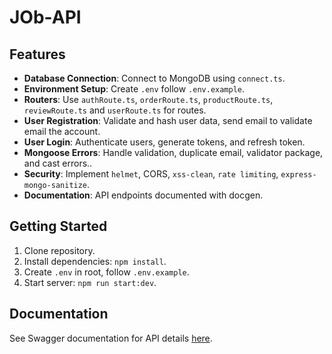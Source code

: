 # JOb-API

## Features

- **Database Connection**: Connect to MongoDB using `connect.ts`.
- **Environment Setup**: Create `.env` follow `.env.example`.
- **Routers**: Use `authRoute.ts`, `orderRoute.ts`, `productRoute.ts`, `reviewRoute.ts` and `userRoute.ts` for routes.
- **User Registration**: Validate and hash user data, send email to validate email the account.
- **User Login**: Authenticate users, generate tokens, and refresh token.
- **Mongoose Errors**: Handle validation, duplicate email, validator package, and cast errors..
- **Security**: Implement `helmet`, CORS, `xss-clean`, `rate limiting`, `express-mongo-sanitize`.
- **Documentation**: API endpoints documented with docgen.

## Getting Started

1. Clone repository.
2. Install dependencies: `npm install`.
3. Create `.env` in root, follow `.env.example`.
4. Start server: `npm run start:dev`.

## Documentation

See Swagger documentation for API details [here](https://calm-teal-indri-gear.cyclic.cloud/).
